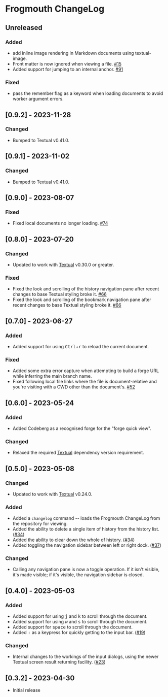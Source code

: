 # Frogmouth ChangeLog

## Unreleased

### Added

- add inline image rendering in Markdown documents using textual-image.
- Front matter is now ignored when viewing a file.
  [#15](https://github.com/Textualize/frogmouth/issues/15)
- Added support for jumping to an internal anchor.
  [#91](https://github.com/Textualize/frogmouth/issues/91)

### Fixed

- pass the remember flag as a keyword when loading documents to avoid worker argument errors.

## [0.9.2] - 2023-11-28

### Changed

- Bumped to Textual v0.41.0.

## [0.9.1] - 2023-11-02

### Changed

- Bumped to Textual v0.41.0.

## [0.9.0] - 2023-08-07

### Fixed

- Fixed local documents no longer loading.
  [#74](https://github.com/Textualize/frogmouth/issues/74)

## [0.8.0] - 2023-07-20

### Changed

- Updated to work with [Textual](https://github.com/Textualize/textual)
  v0.30.0 or greater.

### Fixed

- Fixed the look and scrolling of the history navigation pane after recent
  changes to base Textual styling broke it.
  [#66](https://github.com/Textualize/frogmouth/issues/66)
- Fixed the look and scrolling of the bookmark navigation pane after recent
  changes to base Textual styling broke it.
  [#66](https://github.com/Textualize/frogmouth/issues/66)

## [0.7.0] - 2023-06-27

### Added

- Added support for using <kbd>Ctrl</kbd>+<kbd>r</kbd> to reload the current
  document.

### Fixed

- Added some extra error capture when attempting to build a forge URL while
  inferring the main branch name.
- Fixed following local file links where the file is document-relative and
  you're visiting with a CWD other than the document's.
  [#52](https://github.com/Textualize/frogmouth/issues/52)

## [0.6.0] - 2023-05-24

### Added

- Added Codeberg as a recognised forge for the "forge quick view".

### Changed

- Relaxed the required [Textual](https://github.com/Textualize/textual)
  dependency version requirement.

## [0.5.0] - 2023-05-08

### Changed

- Updated to work with [Textual](https://github.com/Textualize/textual) v0.24.0.

### Added

- Added a `changelog` command -- loads the Frogmouth ChangeLog from the
  repository for viewing.
- Added the ability to delete a single item of history from the history
  list. ([#34](https://github.com/Textualize/frogmouth/pull/34))
- Added the ability to clear down the whole of history.
  ([#34](https://github.com/Textualize/frogmouth/pull/34))
- Added toggling the navigation sidebar between left or right dock.
  ([#37](https://github.com/Textualize/frogmouth/pull/37))

### Changed

- Calling any navigation pane is now a toggle operation. If it isn't
  visible, it's made visible; if it's visible, the navigation sidebar is
  closed.

## [0.4.0] - 2023-05-03

### Added

- Added support for using <kbd>j</kbd> and <kbd>k</kbd> to scroll through
  the document.
- Added support for using <kbd>w</kbd> and <kbd>s</kbd> to scroll through the document.
- Added support for <kbd>space</kbd> to scroll through the document.
- Added <kbd>:</kbd> as a keypress for quickly getting to the input bar.
  ([#19](https://github.com/Textualize/frogmouth/pull/19))

### Changed

- Internal changes to the workings of the input dialogs, using the newer
  Textual screen result returning facility.
  ([#23](https://github.com/Textualize/frogmouth/pull/23))

## [0.3.2] - 2023-04-30

- Initial release
